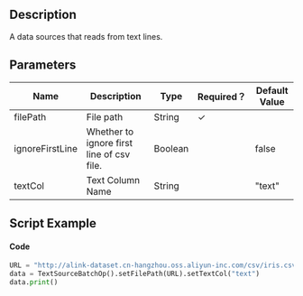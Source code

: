## Description
A data sources that reads from text lines.

## Parameters
| Name | Description | Type | Required？ | Default Value |
| --- | --- | --- | --- | --- |
| filePath | File path | String | ✓ |  |
| ignoreFirstLine | Whether to ignore first line of csv file. | Boolean |  | false |
| textCol | Text Column Name | String |  | "text" |


## Script Example
#### Code
```python
URL = "http://alink-dataset.cn-hangzhou.oss.aliyun-inc.com/csv/iris.csv"
data = TextSourceBatchOp().setFilePath(URL).setTextCol("text")
data.print()
```

